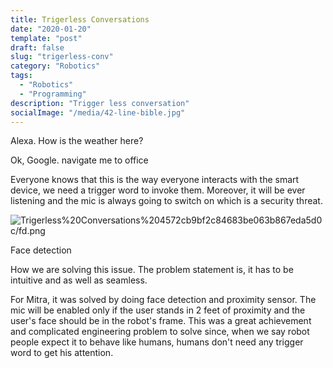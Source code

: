 ```yaml
---
title: Trigerless Conversations
date: "2020-01-20"
template: "post"
draft: false
slug: "trigerless-conv"
category: "Robotics"
tags:
  - "Robotics"
  - "Programming"
description: "Trigger less conversation"
socialImage: "/media/42-line-bible.jpg"
---
```


Alexa. How is the weather here?

Ok, Google. navigate me to office

Everyone knows that this is the way everyone interacts with the smart device, we need a trigger word to invoke them. Moreover, it will be ever listening and the mic is always going to switch on which is a security threat. 

![Trigerless%20Conversations%204572cb9bf2c84683be063b867eda5d0c/fd.png](Trigerless%20Conversations%204572cb9bf2c84683be063b867eda5d0c/fd.png)

Face detection 

How we are solving this issue. The problem statement is, it has to be intuitive and as well as seamless.

For Mitra, it was solved by doing face detection and proximity sensor. The mic will be enabled only if the user stands in 2 feet of proximity and the user's face should be in the robot's frame. This was a great achievement and complicated engineering problem to solve since, when we say robot people expect it to behave like humans, humans don't need any trigger word to get his attention.
